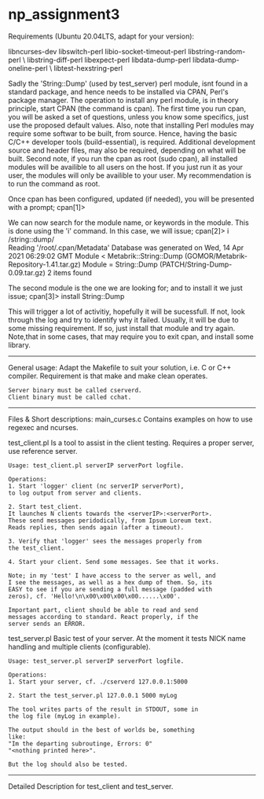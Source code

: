 # np_assignment3

Requirements (Ubuntu 20.04LTS, adapt for your version): 


libncurses-dev libswitch-perl libio-socket-timeout-perl libstring-random-perl \\
libstring-diff-perl libexpect-perl libdata-dump-perl libdata-dump-oneline-perl \\
libtest-hexstring-perl


Sadly the 'String::Dump' (used by test_server) perl module, isnt found in a
standard package, and hence needs to be installed via CPAN, Perl's package
manager. The operation to install any perl module, is in theory principle, start
CPAN (the command is cpan). The first time you run cpan, you will be asked a set
of questions, unless you know some specifics, just use the proposed default
values. Also, note that installing Perl modules may require some softwar to be
built, from source. Hence, having the basic C/C++ developer tools
(build-essential), is required. Additional development source and header files,
may also be required, depending on what will be built. Second note, if you run
the cpan as root (sudo cpan), all installed modules will be availible to all
users on the host. If you just run it as your user, the modules will only be
availible to your user. My recommendation is to run the command as root. 

Once cpan has been configured, updated (if needed), you will be presented with a
prompt;
cpan[1]>

We can now search for the module name, or keywords in the module. This is done
using the 'i' command. In this case, we will issue;
cpan[2]> i /string::dump/                                                                                   
Reading '/root/.cpan/Metadata'
  Database was generated on Wed, 14 Apr 2021 06:29:02 GMT
Module  < Metabrik::String::Dump (GOMOR/Metabrik-Repository-1.41.tar.gz)
Module  = String::Dump           (PATCH/String-Dump-0.09.tar.gz)
2 items found

The second module is the one we are looking for; and to install it we just
issue; 
cpan[3]> install String::Dump

This will trigger a lot of activitiy, hopefully it will be sucessfull. If not,
look through the log and try to identify why it failed. Usually, it will be due
to some missing requirement. If so, just install that module and try again.
Note,that in some cases, that may require you to exit cpan, and install some
library. 



--------------------------------------------------------------------------------
General usage: 
	Adapt the Makefile to suit your solution, i.e. C or C++ compiler.
	Requirement is that make and make clean operates.

	Server binary must be called cserverd.
	Client binary must be called cchat.


--------------------------------------------------------------------------------
Files & Short descriptions: 
main_curses.c
	Contains examples on how to use regexec and ncurses.

test_client.pl
	Is a tool to assist in the client testing.
	Requires a proper server, use reference server.

	Usage: test_client.pl serverIP serverPort logfile.

	Operations:
	1. Start 'logger' client (nc serverIP serverPort),
	to log output from server and clients.
	
	2. Start test_client.
	It launches N clients towards the <serverIP>:<serverPort>.
	These send messages peridodically, from Ipsum Loreum text.
	Reads replies, then sends again (after a timeout).

	3. Verify that 'logger' sees the messages properly from
	the test_client.

	4. Start your client. Send some messages. See that it works.

	Note; in my 'test' I have access to the server as well, and
	I see the messages, as well as a hex dump of them. So, its
	EASY to see if you are sending a full message (padded with
	zeros), cf. 'Hello!\n\x00\x00\x00\x00......\x00'.
	
	Important part, client should be able to read and send
	messages according to standard. React properly, if the
	server sends an ERROR. 



test_server.pl
	Basic test of your server.
	At the moment it tests NICK name handling and multiple
	clients (configurable).

	Usage: test_server.pl serverIP serverPort logfile.

	Operations:
	1. Start your server, cf. ./cserverd 127.0.0.1:5000

	2. Start the test_server.pl 127.0.0.1 5000 myLog

	The tool writes parts of the result in STDOUT, some in
	the log file (myLog in example).

	The output should in the best of worlds be, something
	like:
	"Im the departing subroutinge, Errors: 0"
	"<nothing printed here>".

	But the log should also be tested.

--------------------------------------------------------------------------------
Detailed Description for test_client and test_server.

